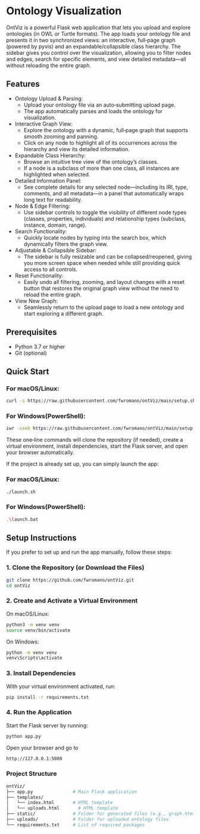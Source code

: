 # Ontology Visualization

OntViz is a powerful Flask web application that lets you upload and explore ontologies (in OWL or Turtle formats). The app loads your ontology file and presents it in two synchronized views: an interactive, full‑page graph (powered by pyvis) and an expandable/collapsible class hierarchy. The sidebar gives you control over the visualization, allowing you to filter nodes and edges, search for specific elements, and view detailed metadata—all without reloading the entire graph.

## Features

- Ontology Upload & Parsing:
  - Upload your ontology file via an auto‑submitting upload page.
  - The app automatically parses and loads the ontology for visualization.
- Interactive Graph View:
  - Explore the ontology with a dynamic, full‑page graph that supports smooth zooming and panning.
  - Click on any node to highlight all of its occurrences across the hierarchy and view its detailed information.
- Expandable Class Hierarchy:
  - Browse an intuitive tree view of the ontology’s classes.
  - If a node is a subclass of more than one class, all instances are highlighted when selected.
- Detailed Information Panel:
  - See complete details for any selected node—including its IRI, type, comments, and all metadata—in a panel that automatically wraps long text for readability.
- Node & Edge Filtering:
  - Use sidebar controls to toggle the visibility of different node types (classes, properties, individuals) and relationship types (subclass, instance, domain, range).
- Search Functionality:
  - Quickly locate nodes by typing into the search box, which dynamically filters the graph view.
- Adjustable & Collapsible Sidebar:
  - The sidebar is fully resizable and can be collapsed/reopened, giving you more screen space when needed while still providing quick access to all controls.
- Reset Functionality:
  - Easily undo all filtering, zooming, and layout changes with a reset button that restores the original graph view without the need to reload the entire graph.
- View New Graph:
  - Seamlessly return to the upload page to load a new ontology and start exploring a different graph.

## Prerequisites

- Python 3.7 or higher
- Git (optional)

## Quick Start

### For macOS/Linux:
```bash
curl -s https://raw.githubusercontent.com/fwromano/ontViz/main/setup.sh | bash
```
### For Windows(PowerShell):
```bash
iwr -useb https://raw.githubusercontent.com/fwromano/ontViz/main/setup.bat | iex
```
These one‑line commands will clone the repository (if needed), create a virtual environment, install dependencies, start the Flask server, and open your browser automatically.

If the project is already set up, you can simply launch the app:
### For macOS/Linux:
```bash
./launch.sh
```
### For Windows(PowerShell):
```bash
.\launch.bat
```

## Setup Instructions
If you prefer to set up and run the app manually, follow these steps:

### 1. Clone the Repository (or Download the Files)

```bash
git clone https://github.com/fwromano/ontViz.git
cd ontViz
```
### 2. Create and Activate a Virtual Environment

On macOS/Linux:

```bash
python3 -m venv venv
source venv/bin/activate
```
On Windows:

```bash
python -m venv venv
venv\Scripts\activate
```

### 3. Install Dependencies

With your virtual environment activated, run:

```bash
pip install -r requirements.txt
```

### 4. Run the Application

Start the Flask server by running:

```bash
python app.py
```
Open your browser and go to 

```bash
http://127.0.0.1:5000
```

### Project Structure
```bash
ontViz/
├── app.py               # Main Flask application
├── templates/
│   └── index.html       # HTML template
│   └── uploads.html       # HTML template
├── static/              # Folder for generated files (e.g., graph.html)
├── uploads/             # Folder for uploaded ontology files
└── requirements.txt     # List of required packages
```